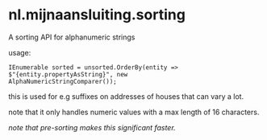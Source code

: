 # nl.mijnaansluiting.sorting

A sorting API for alphanumeric strings

usage:

<code>IEnumerable<Entity> sorted = unsorted.OrderBy(entity => $"{entity.propertyAsString}", new AlphaNumericStringComparer());</code>
  
this is used for e.g suffixes on addresses of houses that can vary a lot.
  
note that it only handles numeric values with a max length of 16 characters.
  
  <i>note that pre-sorting makes this significant faster.</i>
              
